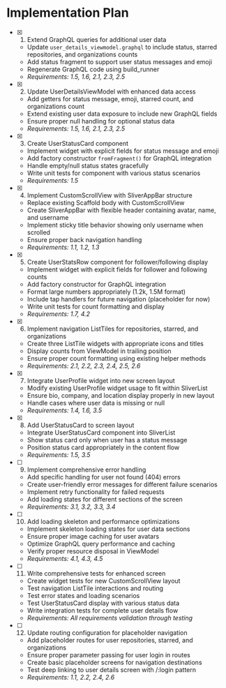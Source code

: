 # Implementation Plan

- [x] 1. Extend GraphQL queries for additional user data
  - Update `user_details_viewmodel.graphql` to include status, starred repositories, and organizations counts
  - Add status fragment to support user status messages and emoji
  - Regenerate GraphQL code using build_runner
  - _Requirements: 1.5, 1.6, 2.1, 2.3, 2.5_

- [x] 2. Update UserDetailsViewModel with enhanced data access
  - Add getters for status message, emoji, starred count, and organizations count
  - Extend existing user data exposure to include new GraphQL fields
  - Ensure proper null handling for optional status data
  - _Requirements: 1.5, 1.6, 2.1, 2.3, 2.5_

- [x] 3. Create UserStatusCard component
  - Implement widget with explicit fields for status message and emoji
  - Add factory constructor `fromFragment()` for GraphQL integration
  - Handle empty/null status states gracefully
  - Write unit tests for component with various status scenarios
  - _Requirements: 1.5_

- [x] 4. Implement CustomScrollView with SliverAppBar structure
  - Replace existing Scaffold body with CustomScrollView
  - Create SliverAppBar with flexible header containing avatar, name, and username
  - Implement sticky title behavior showing only username when scrolled
  - Ensure proper back navigation handling
  - _Requirements: 1.1, 1.2, 1.3_

- [x] 5. Create UserStatsRow component for follower/following display
  - Implement widget with explicit fields for follower and following counts
  - Add factory constructor for GraphQL integration
  - Format large numbers appropriately (1.2k, 1.5M format)
  - Include tap handlers for future navigation (placeholder for now)
  - Write unit tests for count formatting and display
  - _Requirements: 1.7, 4.2_

- [x] 6. Implement navigation ListTiles for repositories, starred, and organizations
  - Create three ListTile widgets with appropriate icons and titles
  - Display counts from ViewModel in trailing position
  - Ensure proper count formatting using existing helper methods
  - _Requirements: 2.1, 2.2, 2.3, 2.4, 2.5, 2.6_

- [x] 7. Integrate UserProfile widget into new screen layout
  - Modify existing UserProfile widget usage to fit within SliverList
  - Ensure bio, company, and location display properly in new layout
  - Handle cases where user data is missing or null
  - _Requirements: 1.4, 1.6, 3.5_

- [x] 8. Add UserStatusCard to screen layout
  - Integrate UserStatusCard component into SliverList
  - Show status card only when user has a status message
  - Position status card appropriately in the content flow
  - _Requirements: 1.5, 3.5_

- [ ] 9. Implement comprehensive error handling
  - Add specific handling for user not found (404) errors
  - Create user-friendly error messages for different failure scenarios
  - Implement retry functionality for failed requests
  - Add loading states for different sections of the screen
  - _Requirements: 3.1, 3.2, 3.3, 3.4_

- [ ] 10. Add loading skeleton and performance optimizations
  - Implement skeleton loading states for user data sections
  - Ensure proper image caching for user avatars
  - Optimize GraphQL query performance and caching
  - Verify proper resource disposal in ViewModel
  - _Requirements: 4.1, 4.3, 4.5_

- [ ] 11. Write comprehensive tests for enhanced screen
  - Create widget tests for new CustomScrollView layout
  - Test navigation ListTile interactions and routing
  - Test error states and loading scenarios
  - Test UserStatusCard display with various status data
  - Write integration tests for complete user details flow
  - _Requirements: All requirements validation through testing_

- [ ] 12. Update routing configuration for placeholder navigation
  - Add placeholder routes for user repositories, starred, and organizations
  - Ensure proper parameter passing for user login in routes
  - Create basic placeholder screens for navigation destinations
  - Test deep linking to user details screen with /:login pattern
  - _Requirements: 1.1, 2.2, 2.4, 2.6_